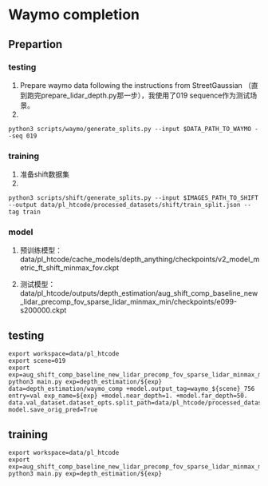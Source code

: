 # Waymo completion 

## Prepartion

### testing

1. Prepare waymo data following the instructions from StreetGaussian （直到跑完prepare_lidar_depth.py那一步），我使用了019 sequence作为测试场景。
2. 
```
python3 scripts/waymo/generate_splits.py --input $DATA_PATH_TO_WAYMO --seq 019
```

### training 

1. 准备shift数据集
2. 
```
python3 scripts/shift/generate_splits.py --input $IMAGES_PATH_TO_SHIFT --output data/pl_htcode/processed_datasets/shift/train_split.json --tag train
```


### model


1. 预训练模型：data/pl_htcode/cache_models/depth_anything/checkpoints/v2_model_metric_ft_shift_minmax_fov.ckpt

2. 测试模型：data/pl_htcode/outputs/depth_estimation/aug_shift_comp_baseline_new_lidar_precomp_fov_sparse_lidar_minmax_min/checkpoints/e099-s200000.ckpt




## testing 
```
export workspace=data/pl_htcode
export scene=019
export exp=aug_shift_comp_baseline_new_lidar_precomp_fov_sparse_lidar_minmax_min
python3 main.py exp=depth_estimation/${exp} data=depth_estimation/waymo_comp +model.output_tag=waymo_${scene}_756 entry=val exp_name=${exp} +model.near_depth=1. +model.far_depth=50. data.val_dataset.dataset_opts.split_path=data/pl_htcode/processed_datasets/waymo/${scene}.json model.save_orig_pred=True
```

## training 
```
export workspace=data/pl_htcode
export exp=aug_shift_comp_baseline_new_lidar_precomp_fov_sparse_lidar_minmax_min
python3 main.py exp=depth_estimation/${exp}
```
